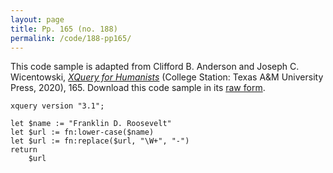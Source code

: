 ```yaml
---
layout: page
title: Pp. 165 (no. 188)
permalink: /code/188-pp165/
---
```


This code sample is adapted from Clifford B. Anderson and Joseph C. Wicentowski, 
[_XQuery for Humanists_](/) (College Station: Texas A&M University Press, 2020), 165. 
Download this code sample in its [raw form](/code/188-pp165/188-pp165.xq).

```xquery
xquery version "3.1";

let $name := "Franklin D. Roosevelt"
let $url := fn:lower-case($name)
let $url := fn:replace($url, "\W+", "-")
return
    $url
```  
